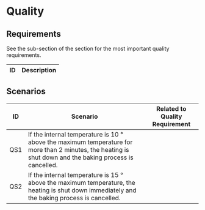 # Quality

## Requirements

See the [](Canvas.md#quality-requirements) sub-section of the [](Canvas.md) section for the most important quality requirements.

| ID | Description |
|----|-------------|

## Scenarios

| ID  | Scenario                                                                                                                                                 | Related to Quality Requirement |
|-----|----------------------------------------------------------------------------------------------------------------------------------------------------------|--------------------------------|
| QS1 | If the internal temperature is 10 ° above the maximum temperature for more than 2 minutes, the heating is shut down and the baking process is cancelled. |                                |
| QS2 | If the internal temperature is 15 ° above the maximum temperature, the heating is shut down immediately and the baking process is cancelled.             |                                |

[](Canvas.md#QrOverheating)
